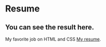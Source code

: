 # Resume

## You can see the result here.

My favorite job on HTML and CSS [My resume](https://shevmellow.github.io/Resume/).
